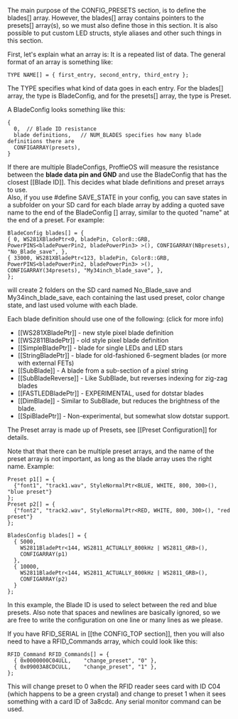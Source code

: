The main purpose of the CONFIG_PRESETS section, is to define the blades[] array. However, the blades[] array contains pointers to the presets[] array(s), so we must also define those in this section. It is also possible to put custom LED structs, style aliases and other such things in this section.

First, let's explain what an array is: It is a repeated list of data. The general format of an array is something like:

    TYPE NAME[] = { first_entry, second_entry, third_entry };

The TYPE specifies what kind of data goes in each entry. For the blades[] array, the type is BladeConfig, and for the presets[] array, the type is Preset.

A BladeConfig looks something like this:

    {
      0,  // Blade ID resistance
      blade definitions,   // NUM_BLADES specifies how many blade definitions there are
      CONFIGARRAY(presets),
    }

If there are multiple BladeConfigs, ProffieOS will measure the resistance between the **blade data pin and GND** and use the BladeConfig that has the closest [[Blade ID]]. This decides what blade definitions and preset arrays to use.<br/>
Also, if you use #define SAVE_STATE in your config, you can save states in a subfolder on your SD card for each blade array by adding a quoted save name to the end of the BladeConfig [] array, similar to the quoted "name" at the end of a preset.  For example:

    BladeConfig blades[] = {
    { 0, WS281XBladePtr<0, bladePin, Color8::GRB, PowerPINS<bladePowerPin2, bladePowerPin3> >(), CONFIGARRAY(NBpresets), 
    "No_Blade_save", },
    { 33000, WS281XBladePtr<123, bladePin, Color8::GRB, PowerPINS<bladePowerPin2, bladePowerPin3> >(), 
    CONFIGARRAY(34presets), "My34inch_blade_save", },
    };

will create 2 folders on the SD card named No_Blade_save and My34inch_blade_save, each containing the last used preset, color change state, and last used volume with each blade.

Each blade definition should use one of the following: (click for more info)

* [[WS281XBladePtr]] - new style pixel blade definition
* [[WS2811BladePtr]] - old style pixel blade definition
* [[SimpleBladePtr]] - blade for single LEDs and LED stars
* [[StringBladePtr]] - blade for old-fashioned 6-segment blades (or more with external FETs)
* [[SubBlade]] - A blade from a sub-section of a pixel string
* [[SubBladeReverse]] - Like SubBlade, but reverses indexing for zig-zag blades
* [[FASTLEDBladePtr]] - EXPERIMENTAL, used for dotstar blades
* [[DimBlade]] - Similar to SubBlade, but reduces the brightness of the blade.
* [[SpiBladePtr]] - Non-experimental, but somewhat slow dotstar support.

The Preset array is made up of Presets, see [[Preset Configuration]] for details.

Note that that there can be multiple preset arrays, and the name of the preset array is not important, as long as the blade array uses the right name. Example:

    Preset p1[] = {
      {"font1", "track1.wav", StyleNormalPtr<BLUE, WHITE, 800, 300>(), "blue preset"}
    };
    Preset p2[] = {
      {"font2", "track2.wav", StyleNormalPtr<RED, WHITE, 800, 300>(), "red preset"}
    };   

    BladesConfig blades[] = {
      { 5000,
        WS2811BladePtr<144, WS2811_ACTUALLY_800kHz | WS2811_GRB>(),
        CONFIGARRAY(p1)
      },
      { 10000,
        WS2811BladePtr<144, WS2811_ACTUALLY_800kHz | WS2811_GRB>(),
        CONFIGARRAY(p2)
      }
    };

In this example, the Blade ID is used to select between the red and blue presets.  Also note that spaces and newlines are basically ignored, so we are free to write the configuration on one line or many lines as we please.

If you have RFID_SERIAL in [[the CONFIG_TOP section]], then you will also need to have a RFID_Commands array, which could look like this:

    RFID_Command RFID_Commands[] = {
      { 0x0000000C04ULL,    "change_preset", "0" },
      { 0x09003A8CDCULL,    "change_preset", "1" },
    };

This will change preset to 0 when the RFID reader sees card with ID C04 (which happens to be a green crystal) and change to preset 1 when it sees something with a card ID of 3a8cdc. Any serial monitor command can be used.


